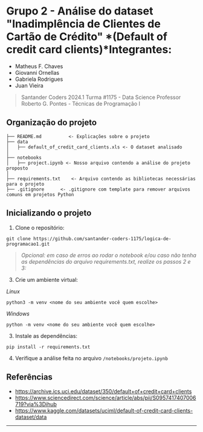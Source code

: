 # Grupo 2 - Análise do dataset "**Inadimplência de Clientes de Cartão de Crédito**" *(Default of credit card clients)***Integrantes:**

- Matheus F. Chaves
- Giovanni Ornellas
- Gabriela Rodrigues
- Juan Vieira

> Santander Coders 2024.1
> Turma #1175 - Data Science
> Professor Roberto G. Pontes - Técnicas de Programação I

## Organização do projeto

```
├── README.md          <- Explicações sobre o projeto
├── data
│   ├── default_of_credit_card_clients.xls <- O dataset analisado
│
├── notebooks  
│   ├── project.ipynb <- Nosso arquivo contendo a análise do projeto proposto
│
├── requirements.txt  	<- Arquivo contendo as bibliotecas necessárias para o projeto
├── .gitignore 		<- .gitignore com template para remover arquivos comuns em projetos Python
```

## Inicializando o projeto

1. Clone o reposítório:

```
git clone https://github.com/santander-coders-1175/logica-de-programacao1.git
```

> *Opcional: em caso de erros ao rodar o notebook e/ou caso não tenha as dependências do arquivo requirements.txt, realize os passos 2 e 3:*

3. Crie um ambiente virtual:

*Linux*

```
python3 -m venv <nome do seu ambiente você quem escolhe> 
```

*Windows*

```
python -m venv <nome do seu ambiente você quem escolhe>
```

3. Instale as dependências:

```
pip install -r requirements.txt
```

4. Verifique a análise feita no arquivo `/notebooks/projeto.ipynb`

## Referências

- https://archive.ics.uci.edu/dataset/350/default+of+credit+card+clients
- https://www.sciencedirect.com/science/article/abs/pii/S0957417407006719?via%3Dihub
- https://www.kaggle.com/datasets/uciml/default-of-credit-card-clients-dataset/data

---
